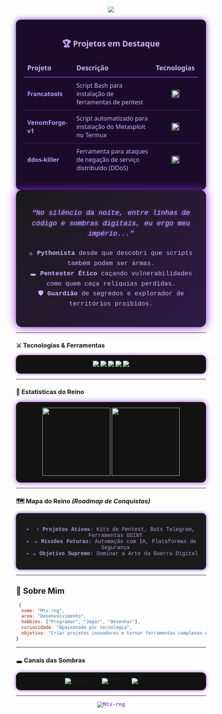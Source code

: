 <h1 align="center">
  <img src="https://readme-typing-svg.herokuapp.com/?color=8A2BE2&size=35&center=true&vCenter=true&width=500&lines=Mtx-rng;Aproveite+as+tools!">
</h1>

<div align="center" style="background-color:#1a0b2a; padding: 20px; border-radius: 12px; max-width: 800px; font-family: 'Segoe UI', Tahoma, Geneva, Verdana, sans-serif; color: #d7b0ff; box-shadow: 0 0 15px #6f42c1;">
  
  <h2 style="color:#d7b0ff;">🏆 Projetos em Destaque</h2>
  
  <table style="width:100%; border-collapse: collapse; color: #d7b0ff;">
    <thead>
      <tr style="border-bottom: 2px solid #6f42c1;">
        <th style="padding: 12px 10px; text-align: left; font-weight: 700; font-size: 1.1em;">Projeto</th>
        <th style="padding: 12px 10px; text-align: left; font-weight: 700; font-size: 1.1em;">Descrição</th>
        <th style="padding: 12px 10px; text-align: center; font-weight: 700; font-size: 1.1em;">Tecnologias</th>
      </tr>
    </thead>
    <tbody>
      <tr style="border-bottom: 1px solid #4a2a71;">
        <td style="padding: 10px;"> 
          <a href="https://github.com/Mtx-rng/Francatools" target="_blank" style="color:#bb99ff; text-decoration:none; font-weight: 600;">Francatools</a>
        </td>
        <td style="padding: 10px;">Script Bash para instalação de ferramentas de pentest</td>
        <td style="padding: 10px; text-align: center;">
          <img src="https://img.shields.io/badge/-Shell-121212?logo=gnu-bash&logoColor=white" height="20" alt="Shell"/>
        </td>
      </tr>
      <tr style="border-bottom: 1px solid #4a2a71;">
        <td style="padding: 10px;"> 
          <a href="https://github.com/Mtx-rng/VenomForge-v1" target="_blank" style="color:#bb99ff; text-decoration:none; font-weight: 600;">VenomForge-v1</a>
        </td>
        <td style="padding: 10px;">Script automatizado para instalação do Metasploit no Termux</td>
        <td style="padding: 10px; text-align: center;">
          <img src="https://img.shields.io/badge/-Shell-121212?logo=gnu-bash&logoColor=white" height="20" alt="Shell"/>
        </td>
      </tr>
      <tr>
        <td style="padding: 10px;"> 
          <a href="https://github.com/Mtx-rng/ddos-killer" target="_blank" style="color:#bb99ff; text-decoration:none; font-weight: 600;">ddos-killer</a>
        </td>
        <td style="padding: 10px;">Ferramenta para ataques de negação de serviço distribuído (DDoS)</td>
        <td style="padding: 10px; text-align: center;">
          <img src="https://img.shields.io/badge/-Python-3776AB?logo=python&logoColor=white" height="20" alt="Python"/>
        </td>
      </tr>
    </tbody>
  </table>

</div>


<div align="center" style="background: linear-gradient(135deg, #1a1a1a 0%, #2e1a47 100%); border-radius: 16px; padding: 30px 25px; max-width: 680px; margin: 0 auto; font-family: 'Courier New', monospace; color: #c9b8ff; box-shadow: 0 0 25px #8a2be2;">
  <p style="font-style: italic; font-size: 1.15rem; line-height: 1.5; margin-bottom: 24px; user-select: none; text-shadow: 0 0 8px #9d4edd;">
    <em>“No silêncio da noite, entre linhas de código e sombras digitais, eu ergo meu império...”</em>
  </p>

  <ul style="list-style: none; padding-left: 0; font-size: 1.05rem; line-height: 1.6;">
    <li>🐍 <strong>Pythonista</strong> desde que descobri que scripts também podem ser armas.</li>
    <li>🕳 <strong>Pentester Ético</strong> caçando vulnerabilidades como quem caça relíquias perdidas.</li>
    <li>🛡 <strong>Guardião</strong> de segredos e explorador de territórios proibidos.</li>
  </ul>
</div>

---

### ⚔️ **Tecnologias & Ferramentas**
<div align="center" style="background-color: #121212; padding: 15px 10px; border-radius: 12px; box-shadow: 0 0 10px #9d4edd;">
  <img src="https://img.shields.io/badge/Python-9d4edd?style=for-the-badge&logo=python&logoColor=white" />
  <img src="https://img.shields.io/badge/Pentest-000000?style=for-the-badge&logo=linux&logoColor=9d4edd" />
  <img src="https://img.shields.io/badge/Cyber_Security-121212?style=for-the-badge&logo=lock&logoColor=9d4edd" />
  <img src="https://img.shields.io/badge/Reverse_Engineering-121212?style=for-the-badge&logo=terminal&logoColor=9d4edd" />
  <img src="https://img.shields.io/badge/Dark_Web-121212?style=for-the-badge&logo=torproject&logoColor=9d4edd" />
</div>

---

### 📜 **Estatísticas do Reino**
<div align="center" style="background-color:#121212; padding: 15px; border-radius: 12px; box-shadow: 0 0 15px #9d4edd; max-width: 740px; margin:auto;">
  <img height="180em" src="https://github-readme-stats.vercel.app/api?username=Mtx-rng&show_icons=true&theme=midnight-purple&hide_border=true&bg_color=0d1117&title_color=9d4edd&icon_color=9d4edd" />
  <img height="180em" src="https://github-readme-streak-stats.herokuapp.com/?user=Mtx-rng&theme=midnight-purple&hide_border=true" />
</div>

---

### 🗺️ **Mapa do Reino** *(Roadmap de Conquistas)*

<div align="center" style="background-color:#1a1a1a; border-radius: 10px; padding: 20px; max-width: 650px; margin:auto; box-shadow: 0 0 10px #6f42c1; font-family: 'Courier New', monospace; color: #b19cd9;">
<ul>
  <li>⚡ <strong>Projetos Ativos</strong>: Kits de Pentest, Bots Telegram, Ferramentas OSINT</li>
  <li>🏹 <strong>Missões Futuras</strong>: Automação com IA, Plataformas de Segurança</li>
  <li>🏰 <strong>Objetivo Supremo</strong>: Dominar a Arte da Guerra Digital</li>
</ul>
</div>

---
## 🌌 Sobre Mim

```javascript
 {
  nome: "Mtx-rng",
  area: "Desenvolvimento",
  hobbies: ["Programar", "Jogar", "Desenhar"],
  curiosidade: "Apaixonado por tecnologia",
  objetivo: "Criar projetos inovadores e tornar ferramentas complexas em simples"
}
```
---

### 🕳️ **Canais das Sombras**

<div align="center" style="background-color:#121212; padding: 15px 0; border-radius: 12px; box-shadow: 0 0 10px #9d4edd;">
  <a href="https://t.me/Therac25k" target="_blank" style="text-decoration:none; margin:0 8px;">
    <img src="https://img.shields.io/badge/Telegram-9d4edd?style=for-the-badge&logo=telegram&logoColor=121212" alt="Telegram" />
  </a>
  <a href="https://www.tiktok.com/@mtx.rng" target="_blank" style="text-decoration:none; margin:0 8px;">
    <img src="https://img.shields.io/badge/TikTok-9d4edd?style=for-the-badge&logo=tiktok&logoColor=121212" alt="TikTok" />
  </a>
  <a href="https://discord.gg/iam_king" target="_blank" style="text-decoration:none; margin:0 8px;">
    <img src="https://img.shields.io/badge/Discord-9d4edd?style=for-the-badge&logo=discord&logoColor=121212" alt="Discord" />
  </a>
</div>

---

<p align="center" style="font-family: 'Courier New', monospace; color: #9d4edd; font-weight: bold; margin-top: 15px;">
  <img src="https://komarev.com/ghpvc/?username=Mtx-rng&label=Almas+que+se+perderam+aqui&color=9d4edd&style=flat" alt="Mtx-rng" />
</p>

